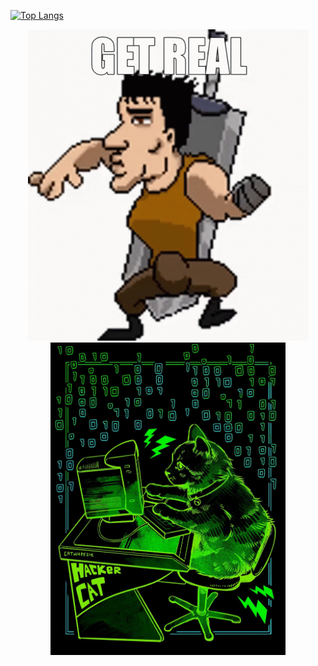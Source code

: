 [![Top Langs](https://github-readme-stats.vercel.app/api/top-langs/?username=AlanAcosta460&langs_count=9&theme=aura&hide=Papyrus&layout=compact&card_width=500)](https://github.com/anuraghazra/github-readme-stats)

<p align="center">
  <img src="get-real.gif" alt="animated" />
  <img src="hackerCat.jpg" alt="image" height="500"/>
</p>
